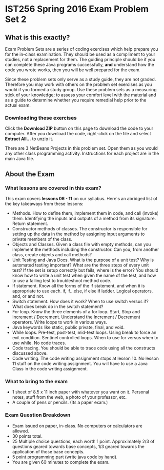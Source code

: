 # IST256 Spring 2016 Exam Problem Set 2

## What is this exactly?
Exam Problem Sets are a series of coding exercises which help prepare you for the in-class examination. They should be used as a compliment to your studies, not a replacement for them. The guiding principle should be if you can complete these Java programs successfully, **and** understand how the code you wrote works, then you will be well prepared for the exam.

Since these problem sets only serve as a study guide, they are not graded. Therefore you may work with others on the problem set exercises as you would if you formed a study group.  Use these problem sets as a measuring stick of your knowledge; to assess your comfort level with the material and as a guide to determine whether you require remedial help prior to the actual exam.

### Downloading these exercises

Click the **Download ZIP** button on this page to download the code to your computer. After you download the code, right-click on the file and select **Extract All...** to unzip it.

There are 3 NetBeans Projects in this problem set. Open them as you would any other class programming activity. Instructions for each project are in the main Java file.

## About the Exam ##
### What lessons are covered in this exam?
This exam covers **lessons 06 - 11** on our syllabus. Here's an abridged list of the key takeaways from these lessons:
- Methods. How to define them, implement them in code, and call (invoke) them. Identifying the inputs and outputs of a method from its signature. Return statement.
- Constructor methods of classes. The constructor is responsible for setting up the data in the method by assigning input arguments to private members of the class.
- Objects and Classes. Given a class file with empty methods, can you implement the methods including the constructor. Can you, from another class, create objects and call methods?
- Unit Testing and Java Docs. What is the purpose of a unit test? Why is automated testing important? What are the three steps of every unit test? If the set is setup correctly but fails, where is the error? You should know how to write a unit test when given the name of the test, and how to use a failing test to troubleshoot method code.
- If statement. Know all the forms of the if statement, and when it is appropriate to use each. if, if...else, if else if ladder. Logical operators, and, or and not.
- Switch statement. How does it work? When to use switch versus if? What does break do in the switch statement?
- For loop. Know the three elements of a for loop. Start, Stop and Increment / Decrement. Understand the Increment / Decrement operators. Write loops to work in various ways.
- Java keywords like static, public private, final, and void.
- While loops. Pre-test, post-test, mid-test loops. Using break to force an exit condition. Sentinel controlled loops. When to use for versus when to use while. No code traces.
- Code tracing. You should be able to trace code using all the constructs discussed above.
- Code writing. The code writing assignment stops at lesson 10. No lesson 11 stuff on the code writing assignment. You will have to use a Java Class in the code writing assignment.

### What to bring to the exam
- 1 sheet of 8.5 x 11 inch paper with whatever you want on it. Personal notes, stuff from the web, a photo of your professor, etc.
- A couple of pens or pencils. (Its a paper exam.)

### Exam Question Breakdown
- Exam issued on paper, in-class. No computers or calculators are allowed.
- 30 points total.
- 25 Multiple choice questions, each worth 1 point. Approximately 2/3 of questions geared towards base concepts, 1/3 geared towards the application of those base concepts.
- 5 point programming part (write java code by hand).
- You are given 60 minutes to complete the exam.

